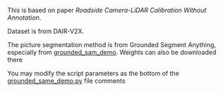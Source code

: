 This is based on paper *Roadside Camera-LiDAR Calibration Without Annotation*.

Dataset is from DAIR-V2X.

The picture segmentation method is from Grounded Segment Anything, especially from [grounded_sam_demo](https://github.com/IDEA-Research/Grounded-Segment-Anything/tree/main?tab=readme-ov-file#running_man-grounded-sam-detect-and-segment-everything-with-text-prompt).
Weights can also be downloaded there

You may modify the script parameters as the bottom of the [grounded_same_demo.py](grounded_sam_demo.py) file comments